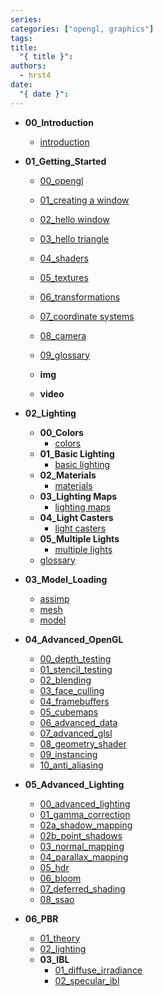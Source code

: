 ```yaml
---
series: 
categories: ["opengl, graphics"]
tags: 
title:
  "{ title }": 
authors:
  - hrst4
date:
  "{ date }":
---
```


- **00_Introduction**
	- [introduction](./LEARNOPENGL_FR/00_Introduction/introduction.md)
- **01_Getting_Started**
	- [00_opengl](LEARNOPENGL_FR/01_Getting_Started/00_opengl.md)
	- [01_creating a window](LEARNOPENGL_FR/01_Getting_Started/01_creating%20a%20window.md)
	- [02_hello window](LEARNOPENGL_FR/01_Getting_Started/02_hello%20window.md)
	- [03_hello triangle](LEARNOPENGL_FR/01_Getting_Started/03_hello%20triangle.md)
	- [04_shaders](LEARNOPENGL_FR/01_Getting_Started/04_shaders.md)
	- [05_textures](LEARNOPENGL_FR/01_Getting_Started/05_textures.md)
	- [06_transformations](LEARNOPENGL_FR/01_Getting_Started/06_transformations.md)
	- [07_coordinate systems](LEARNOPENGL_FR/01_Getting_Started/07_coordinate%20systems.md)
	- [08_camera](LEARNOPENGL_FR/01_Getting_Started/08_camera.md)
	- [09_glossary](LEARNOPENGL_FR/01_Getting_Started/09_glossary.md)
	- **img**

	- **video**

- **02_Lighting**
	- **00_Colors**
		- [colors](LEARNOPENGL_FR/02_Lighting/00_Colors/colors.md)
	- **01_Basic Lighting**
		- [basic lighting](LEARNOPENGL_FR/02_Lighting/01_Basic%20Lighting/basic%20lighting.md)
	- **02_Materials**
		- [materials](LEARNOPENGL_FR/02_Lighting/02_Materials/materials.md)
	- **03_Lighting Maps**
		- [lighting maps](LEARNOPENGL_FR/02_Lighting/03_Lighting%20Maps/lighting%20maps.md)
	- **04_Light Casters**
		- [light casters](LEARNOPENGL_FR/02_Lighting/04_Light%20Casters/light%20casters.md)
	- **05_Multiple Lights**
		- [multiple lights](LEARNOPENGL_FR/02_Lighting/05_Multiple%20Lights/multiple%20lights.md)
	- [glossary](LEARNOPENGL_FR/02_Lighting/glossary.md)
- **03_Model_Loading**
	- [assimp](LEARNOPENGL_FR/03_Model_Loading/assimp.md)
	- [mesh](LEARNOPENGL_FR/03_Model_Loading/mesh.md)
	- [model](LEARNOPENGL_FR/03_Model_Loading/model.md)
- **04_Advanced_OpenGL**
	- [00_depth_testing](LEARNOPENGL_FR/04_Advanced_OpenGL/00_depth_testing.md)
	- [01_stencil_testing](LEARNOPENGL_FR/04_Advanced_OpenGL/01_stencil_testing.md)
	- [02_blending](LEARNOPENGL_FR/04_Advanced_OpenGL/02_blending.md)
	- [03_face_culling](LEARNOPENGL_FR/04_Advanced_OpenGL/03_face_culling.md)
	- [04_framebuffers](LEARNOPENGL_FR/04_Advanced_OpenGL/04_framebuffers.md)
	- [05_cubemaps](LEARNOPENGL_FR/04_Advanced_OpenGL/05_cubemaps.md)
	- [06_advanced_data](LEARNOPENGL_FR/04_Advanced_OpenGL/06_advanced_data.md)
	- [07_advanced_glsl](LEARNOPENGL_FR/04_Advanced_OpenGL/07_advanced_glsl.md)
	- [08_geometry_shader](LEARNOPENGL_FR/04_Advanced_OpenGL/08_geometry_shader.md)
	- [09_instancing](LEARNOPENGL_FR/04_Advanced_OpenGL/09_instancing.md)
	- [10_anti_aliasing](LEARNOPENGL_FR/04_Advanced_OpenGL/10_anti_aliasing.md)
- **05_Advanced_Lighting**
	- [00_advanced_lighting](LEARNOPENGL_FR/05_Advanced_Lighting/00_advanced_lighting.md)
	- [01_gamma_correction](LEARNOPENGL_FR/05_Advanced_Lighting/01_gamma_correction.md)
	- [02a_shadow_mapping](LEARNOPENGL_FR/05_Advanced_Lighting/02a_shadow_mapping.md)
	- [02b_point_shadows](LEARNOPENGL_FR/05_Advanced_Lighting/02b_point_shadows.md)
	- [03_normal_mapping](LEARNOPENGL_FR/05_Advanced_Lighting/03_normal_mapping.md)
	- [04_parallax_mapping](LEARNOPENGL_FR/05_Advanced_Lighting/04_parallax_mapping.md)
	- [05_hdr](LEARNOPENGL_FR/05_Advanced_Lighting/05_hdr.md)
	- [06_bloom](LEARNOPENGL_FR/05_Advanced_Lighting/06_bloom.md)
	- [07_deferred_shading](LEARNOPENGL_FR/05_Advanced_Lighting/07_deferred_shading.md)
	- [08_ssao](LEARNOPENGL_FR/05_Advanced_Lighting/08_ssao.md)
- **06_PBR**
	- [01_theory](LEARNOPENGL_FR/06_PBR/01_theory.md)
	- [02_lighting](LEARNOPENGL_FR/06_PBR/02_lighting.md)
	- **03_IBL**
		- [01_diffuse_irradiance](LEARNOPENGL_FR/06_PBR/03_IBL/01_diffuse_irradiance.md)
		- [02_specular_ibl](LEARNOPENGL_FR/06_PBR/03_IBL/02_specular_ibl.md)